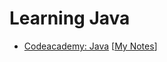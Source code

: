 # Learning Java

- [Codeacademy: Java](https://www.codecademy.com/learn/learn-java) [[My Notes](../blob/master/codecademy_notes.md)]